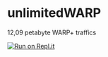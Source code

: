 # unlimitedWARP
12,09 petabyte WARP+ traffics

[![Run on Repl.it](https://repl.it/badge/github/f5ociety/unlimitedWARP)](https://repl.it/github/f5ociety/unlimitedWARP)
